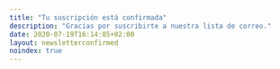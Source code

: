 ```yaml
---
title: "Tu suscripción está confirmada"
description: "Gracias por suscribirte a nuestra lista de correo."
date: 2020-07-19T16:14:05+02:00
layout: newsletterconfirmed
noindex: true
---
```

